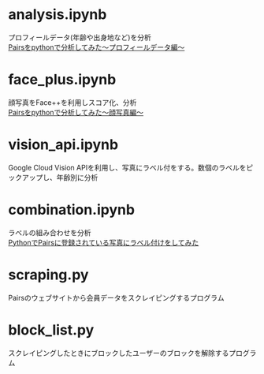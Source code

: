 # analysis.ipynb
プロフィールデータ(年齢や出身地など)を分析  
[Pairsをpythonで分析してみた〜プロフィールデータ編〜](https://note.mu/ryohei55/n/n2c80a39d4201)

# face_plus.ipynb
顔写真をFace++を利用しスコア化、分析  
[Pairsをpythonで分析してみた〜顔写真編〜](https://note.mu/ryohei55/n/n72084219f751)

# vision_api.ipynb
Google Cloud Vision APIを利用し、写真にラベル付をする。数個のラベルをピックアップし、年齢別に分析

# combination.ipynb
ラベルの組み合わせを分析  
[PythonでPairsに登録されている写真にラベル付けをしてみた](https://note.mu/ryohei55/n/nb60b687ef830)

# scraping.py
Pairsのウェブサイトから会員データをスクレイピングするプログラム

# block_list.py
スクレイピングしたときにブロックしたユーザーのブロックを解除するプログラム
